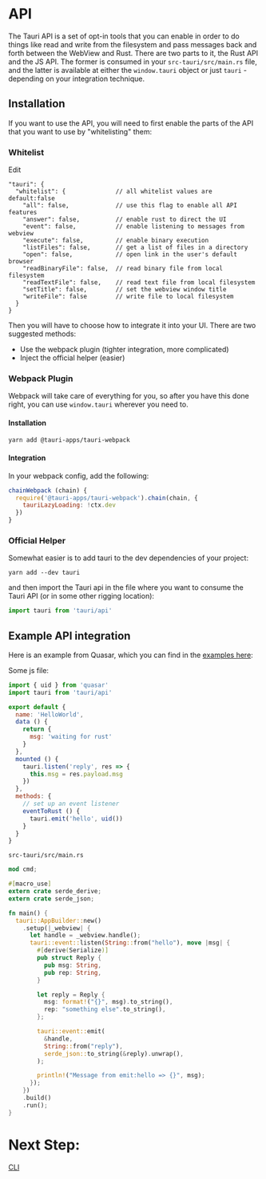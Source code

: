 # API

The Tauri API is a set of opt-in tools that you can enable in order to do things like read and write from the filesystem and pass messages back and forth between the WebView and Rust. There are two parts to it, the Rust API and the JS API. The former is consumed in your `src-tauri/src/main.rs` file, and the latter is available at either the `window.tauri` object or just `tauri` - depending on your integration technique.

## Installation
If you want to use the API, you will need to first enable the parts of the API that you want to use by "whitelisting" them:

### Whitelist
Edit
```
"tauri": {
  "whitelist": {              // all whitelist values are default:false
    "all": false,             // use this flag to enable all API features
    "answer": false,          // enable rust to direct the UI
    "event": false,           // enable listening to messages from webview
    "execute": false,         // enable binary execution
    "listFiles": false,       // get a list of files in a directory
    "open": false,            // open link in the user's default browser
    "readBinaryFile": false,  // read binary file from local filesystem
    "readTextFile": false,    // read text file from local filesystem
    "setTitle": false,        // set the webview window title
    "writeFile": false        // write file to local filesystem
  }
}
```

Then you will have to choose how to integrate it into your UI. There are two suggested methods:
- Use the webpack plugin (tighter integration, more complicated)
- Inject the official helper (easier)

### Webpack Plugin
Webpack will take care of everything for you, so after you have this done right, you can use `window.tauri` wherever you need to.
#### Installation
```bash
yarn add @tauri-apps/tauri-webpack
```

#### Integration
In your webpack config, add the following:
```js
chainWebpack (chain) {
  require('@tauri-apps/tauri-webpack').chain(chain, {
    tauriLazyLoading: !ctx.dev
  })
}
```

### Official Helper
Somewhat easier is to add tauri to the dev dependencies of your project:
```
yarn add --dev tauri
```
and then import the Tauri api in the file where you want to consume the Tauri API (or in some other rigging location):
```js
import tauri from 'tauri/api'
```


## Example API integration

Here is an example from Quasar, which you can find in the [examples here](https://github.com/tauri-apps/tauri/tree/dev/examples/vue/quasar-app):

Some js file:
```js
import { uid } from 'quasar'
import tauri from 'tauri/api'

export default {
  name: 'HelloWorld',
  data () {
    return {
      msg: 'waiting for rust'
    }
  },
  mounted () {
    tauri.listen('reply', res => {
      this.msg = res.payload.msg
    })
  },
  methods: {
    // set up an event listener
    eventToRust () {
      tauri.emit('hello', uid())
    }
  }
}
```

`src-tauri/src/main.rs`
```rust
mod cmd;

#[macro_use]
extern crate serde_derive;
extern crate serde_json;

fn main() {
  tauri::AppBuilder::new()
    .setup(|_webview| {
      let handle = _webview.handle();
      tauri::event::listen(String::from("hello"), move |msg| {
        #[derive(Serialize)]
        pub struct Reply {
          pub msg: String,
          pub rep: String,
        }

        let reply = Reply {
          msg: format!("{}", msg).to_string(),
          rep: "something else".to_string(),
        };

        tauri::event::emit(
          &handle,
          String::from("reply"),
          serde_json::to_string(&reply).unwrap(),
        );

        println!("Message from emit:hello => {}", msg);
      });
    })
    .build()
    .run();
}
```

# Next Step:
[CLI]()
